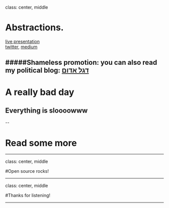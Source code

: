 class: center, middle

# Abstractions.

[live presentation](https://alonisser.github.io/abstractions-talk/) <br/>
[twitter](alonisser@twitter.com), [medium](https://medium.com/@alonisser/)

#####Shameless promotion: you can also read my political blog: [דגל אדום](degeladom@wordpress.com)
---


# A really bad day

## Everything is sloooowww
 
--


# Read some more



---

class: center, middle

#Open source rocks!

---

class: center, middle

#Thanks for listening!

---
